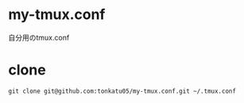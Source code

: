 # my-tmux.conf
自分用のtmux.conf

# clone
`git clone git@github.com:tonkatu05/my-tmux.conf.git ~/.tmux.conf`
